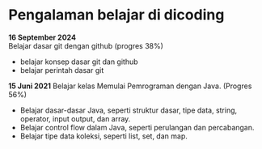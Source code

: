 # Pengalaman belajar di dicoding  
  
  
**16 September 2024**  
Belajar dasar git dengan github (progres 38%)  
* belajar konsep dasar git dan github<br>
* belajar perintah dasar git<br>

**15 Juni 2021**
Belajar kelas Memulai Pemrograman dengan Java. (Progres 56%)
* Belajar dasar-dasar Java, seperti struktur dasar, tipe data, string, operator, input output, dan array.
* Belajar control flow dalam Java, seperti perulangan dan percabangan.
* Belajar tipe data koleksi, seperti list, set, dan map.
